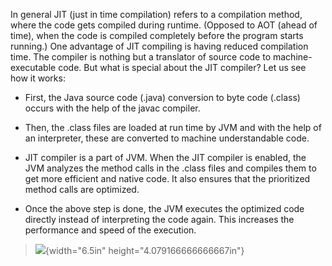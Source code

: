In general JIT (just in time compilation) refers to a compilation
method, where the code gets compiled during runtime. (Opposed to AOT
(ahead of time), when the code is compiled completely before the program
starts running.) One advantage of JIT compiling is having reduced
compilation time. The compiler is nothing but a translator of source
code to machine-executable code. But what is special about the JIT
compiler? Let us see how it works:

-   First, the Java source code (.java) conversion to byte code (.class)
occurs with the help of the javac compiler.

-   Then, the .class files are loaded at run time by JVM and with the
help of an interpreter, these are converted to machine
understandable code.

-   JIT compiler is a part of JVM. When the JIT compiler is enabled, the
JVM analyzes the method calls in the .class files and compiles them
to get more efficient and native code. It also ensures that the
prioritized method calls are optimized.

-   Once the above step is done, the JVM executes the optimized code
directly instead of interpreting the code again. This increases the
performance and speed of the execution.

> ![](image27.jpeg){width="6.5in"
> height="4.079166666666667in"}
